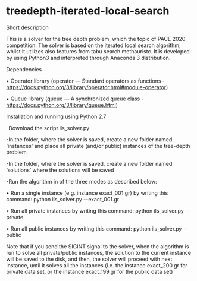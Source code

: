 # treedepth-iterated-local-search

Short description

This is a solver for the tree depth problem, which the topic of PACE 2020 competition. The solver is based on the iterated local search algorithm, whilst it utilizes also features from tabu search methauristc. It is developed by using Python3 and interpreted through Anaconda 3 distribution.

Dependencies

•	Operator library (operator — Standard operators as functions - https://docs.python.org/3/library/operator.html#module-operator)

•	Queue library (queue — A synchronized queue class - https://docs.python.org/3/library/queue.html)

Installation and running using Python 2.7

-Download the script ils_solver.py

-In the folder, where the solver is saved, create a new folder named 'instances' and place all private (and/or public) instances of the tree-depth problem 

-In the folder, where the solver is saved, create a new folder named ‘solutions’ where the solutions will be saved

-Run the algorithm in of the three modes as described below:

•	Run a single instance (e.g. instance  exact_001.gr) by writing this command: python ils_solver.py --exact_001.gr

•	Run all private instances by writing this command: python ils_solver.py --private

•	Run all public instances by writing this command: python ils_solver.py --public

Note that if you send the SIGINT signal to the solver, when the algorithm is run to solve all private/public instances, the solution to the current instance will be saved to the disk, and then, the solver will proceed with next instance, until it solves all the instances (i.e. the instance exact_200.gr for private data set, or  the instance exact_199.gr for the public data set)
